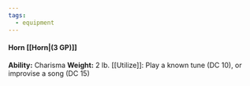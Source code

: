 ```yaml
---
tags:
  - equipment
---
```

####  Horn [[Horn|(3 GP)]]
**Ability:** Charisma **Weight:** 2 lb.
[[Utilize]]: Play a known tune (DC 10), or improvise a song (DC 15)